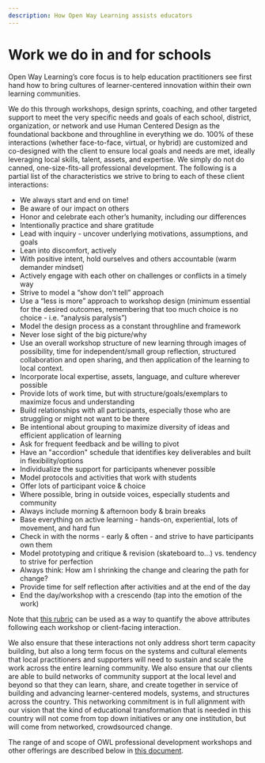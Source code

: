 ```yaml
---
description: How Open Way Learning assists educators
---
```


# Work we do in and for schools

Open Way Learning’s core focus is to help education practitioners see first hand how to bring cultures of learner-centered innovation within their own learning communities.

We do this through workshops, design sprints, coaching, and other targeted support to meet the very specific needs and goals of each school, district, organization, or network and use Human Centered Design as the foundational backbone and throughline in everything we do. 100% of these interactions (whether face-to-face, virtual, or hybrid) are customized and co-designed with the client to ensure local goals and needs are met, ideally leveraging local skills, talent, assets, and expertise. We simply do not do canned, one-size-fits-all professional development. The following is a partial list of the characteristics we strive to bring to each of these client interactions:

* We always start and end on time!
* Be aware of our impact on others
* Honor and celebrate each other’s humanity, including our differences
* Intentionally practice and share gratitude
* Lead with inquiry - uncover underlying motivations, assumptions, and goals
* Lean into discomfort, actively
* With positive intent, hold ourselves and others accountable (warm demander mindset)
* Actively engage with each other on challenges or conflicts in a timely way
* Strive to model a “show don't tell” approach
* Use a “less is more” approach to workshop design (minimum essential for the desired outcomes, remembering that too much choice is no choice - i.e. “analysis paralysis”)
* Model the design process as a constant throughline and framework
* Never lose sight of the big picture/why
* Use an overall workshop structure of new learning through images of possibility, time for independent/small group reflection, structured collaboration and open sharing, and then application of the learning to local context.
* Incorporate local expertise, assets, language, and culture wherever possible
* Provide lots of work time, but with structure/goals/exemplars to maximize focus and understanding
* Build relationships with all participants, especially those who are struggling or might not want to be there
* Be intentional about grouping to maximize diversity of ideas and efficient application of learning
* Ask for frequent feedback and be willing to pivot&#x20;
* Have an "accordion" schedule that identifies key deliverables and built in flexibility/options
* Individualize the support for participants whenever possible
* Model protocols and activities that work with students
* Offer lots of participant voice & choice
* Where possible, bring in outside voices, especially students and community
* Always include morning & afternoon body & brain breaks
* Base everything on active learning - hands-on, experiential, lots of movement, and hard fun
* Check in with the norms - early & often - and strive to have participants own them
* Model prototyping and critique & revision (skateboard to...) vs. tendency to strive for perfection
* Always think: How am I shrinking the change and clearing the path for change?
* Provide time for self reflection after activities and at the end of the day
* End the day/workshop with a crescendo (tap into the emotion of the work)

Note that [this rubric](https://docs.google.com/spreadsheets/d/1hV\_ih2\_98p5\_J63su9xibnsJi-\_fSBcDHRF3gJxtbPQ/edit?usp=sharing) can be used as a way to quantify the above attributes following each workshop or client-facing interaction.

We also ensure that these interactions not only address short term capacity building, but also a long term focus on the systems and cultural elements that local practitioners and supporters will need to sustain and scale the work across the entire learning community. We also ensure that our clients are able to build networks of community support at the local level and beyond so that they can learn, share, and create together in service of building and advancing learner-centered models, systems, and structures across the country. This networking commitment is in full alignment with our vision that the kind of educational transformation that is needed in this country will not come from top down initiatives or any one institution, but will come from networked, crowdsourced change.

The range of and scope of OWL professional development workshops and other offerings are described below in [this document](https://docs.google.com/presentation/d/149ZsxLJROMyFI7njaNLz9ECnqeLxKUG1qnqoEryrVXY/edit?usp=sharing).
